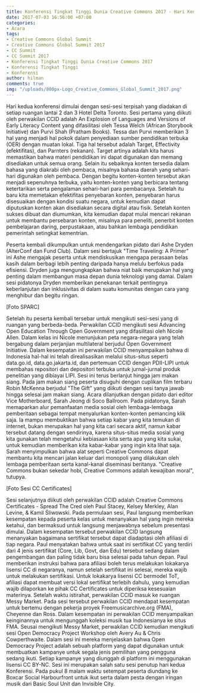 ```yaml
---
title: Konferensi Tingkat Tinggi Dunia Creative Commons 2017 - Hari Kedua
date: 2017-07-03 16:56:00 +07:00
categories:
- Acara
tags:
- Creative Commons Global Summit
- Creative Commons Global Summit 2017
- CC Summit
- CC Summit 2017
- Konferensi Tingkat Tinggi Dunia Creative Commons 2017
- Konferensi Tingkat Tinggi
- Konferensi
author: hilman
comments: true
img: "/uploads/800px-Logo_Creative_Commons_Global_Summit_2017.png"
---
```


Hari kedua konferensi dimulai dengan sesi-sesi terpisah yang diadakan di setiap ruangan lantai 2 dan 3 Hotel Delta Toronto. Sesi pertama yang diikuti oleh perwakilan CCID adalah An Explosion of Languages and Versions of Early Literacy Content yang difasilitasi oleh Tessa Welch (African Storybook Initiative) dan Purvi Shah (Pratham Books). Tessa dan Purvi memberikan 3 hal yang menjadi hal pokok dalam penyediaan sumber pendidikan terbuka (OER) dengan muatan lokal. Tiga hal tersebut adalah Target, Effectivity (efektifitas), dan Parnters (rekanan). Target artinya adalah kita harus memastikan bahwa materi pendidikan ini dapat digunakan dan memang disediakan untuk semua orang. Selain itu sebaiknya konten tersedia dalam bahasa yang diakrabi oleh pembaca, misalnya bahasa daerah yang sehari-hari digunakan oleh pembaca. Dengan begitu konten-konten tersebut akan menjadi sepenuhnya terbuka, yaitu konten-konten yang berbicara tentang ketertarikan serta pengalaman sehari-hari para pembacanya. Setelah itu baru kita memetakan efektifitas penyebaran konten, penyebaran harus disesuaikan dengan kondisi suatu negara, untuk kemudian dapat diputuskan konten akan disediakan secara digital atau fisik. Setelah konten sukses dibuat dan diumumkan, kita kemudian dapat mulai mencari rekanan untuk membantu persebaran konten, misalnya para peneliti, penerbit konten pembelajaran daring, perpustakaan, atau bahkan lembaga pendidikan pemerintah setingkat kementrian.

Peserta kembali dikumpulkan untuk mendengarkan pidato dari Ashe Dryden (AlterConf dan Fund Club). Dalam sesi bertajuk "Time Traveling: A Primer" ini Ashe mengajak peserta untuk mendiskusikan mengapa perasaan belas kasih dalam berbagi lebih penting daripada hanya melulu berfokus pada efisiensi. Dryden juga mengungkapkan bahwa niat baik merupakan hal yang penting dalam membangun masa depan dunia teknologi yang damai. Dalam sesi pidatonya Dryden memberikan penekanan terkait pentingnya keberlanjutan dan inklusivitas di dalam suatu komunitas dengan cara yang menghibur dan begitu ringan.

[Foto SPARC]

Setelah itu peserta kembali tersebar untuk mengikuti sesi-sesi yang di ruangan yang berbeda-beda. Perwakilan CCID mengikuti sesi Advancing Open Education Through Open Government yang difasilitasi oleh Nicole Allen. Dalam kelas ini Nicole menunjukan peta negara-negara yang telah bergabung dalam perjanjian multilateral berjudul Open Government Initiative. Dalam kesempatan ini perwakilan CCID menyampaikan bahwa di Indonesia hal-hal ini telah direalisasikan melalui situs-situs seperti data.go.id, data.go.jakarta.id, dan pertemuan CCID dengan PDII-LIPI untuk membahas repositori dan depositori terbuka untuk jurnal-jurnal produk penelitian yang dibiayai LIPI. Sesi ini terus berlanjut hingga jam makan siang. Pada jam makan siang peserta disuguhi dengan cuplikan film terbaru Robin McKenna berjudul "The Gift" yang diikuti dengan sesi tanya jawab hingga selesai jam makan siang.
Acara dilanjutkan dengan pidato dari editor Vice Motherboard, Sarah Jeong di Soco Ballroom. Pada pidatonya, Sarah memaparkan alur pemanfaatan media sosial oleh lembaga-lembaga pemberitaan sebagai tempat menyalurkan konten-konten pemancing klik saja. Ia mampu membuktikan bahwa setiap kabar yang kita temukan di internet, bukan merupakan hal yang kita cari secara aktif, namun kabar tersebut datang dengan sendirinya, karena situs-situs media sosial yang kita gunakan telah mengetahui kebiasaan kita serta apa yang kita sukai, untuk kemudian memberikan kita kabar-kabar yang ingin kita lihat saja. Sarah menyimpulkan bahwa alat seperti Creative Commons dapat membantu kita mencari jalan keluar dari monopoli yang dilakukan oleh lembaga pemberitaan serta kanal-kanal diseminasi beritanya. "Creative Commons bukan sekedar hobi, Creative Commons adalah kewajiban moral", tutupya.

[Foto Sesi CC Certificates]


Sesi selanjutnya diikuti oleh perwakilan CCID adalah Creative Commons Certificates - Spread The Cred oleh Paul Stacey, Kelsey Merkley, Alan Levine, & Kamil Śliwowski. Pada permulaan sesi, Paul langsung memberikan kesempatan kepada peserta kelas untuk menanyakan hal yang ingin mereka ketahui, dan bermaksud untuk langsung menjawabnya sebelum presentasi dimulai. Dalam kesempatan tersebut perwakilan CCID langsung menanyakan bagaimana sertifikat tersebut dapat diadaptasi oleh afiliasi di tiap negara. Paul menyatakan bahwa untuk saat ini sertifikat CC yang terdiri dari 4 jenis sertifikat (Core, Lib, Govt, dan Edu) tersebut sedang dalam pengembangan dan paling tidak baru bisa selesai pada tahun depan. Paul memberikan instruksi bahwa para afiliasi boleh terus melakukan lokakarya lisensi CC di negaranya, namun setelah sertifikat ini selesai, mereka wajib untuk melakukan sertifikasi. Untuk lokakarya lisensi CC bermodel ToT, afiliasi dapat membuat versi lokal sertifikat terlebih dahulu, yang kemudian wajib dilaporkan ke pihak CC Certificates untuk diperiksa kesesuaian materinya.
Setelah waktu istirahat, perwakilan CCID masuk ke ruangan Messy Market. Pada sesi tersebut perwakilan CCID mendapat kesempatan untuk bertemu dengan pekerja proyek Freemusicarchive.org (FMA), Cheyenne dan Ross. Dalam kesempatan ini perwakilan CCID menyampaikan keinginannya untuk mengunggah koleksi musik tua Indonesianya ke situs FMA. Seusai mengikuti Messy Market, perwakilan CCID kemudian mengikuti sesi Open Democracy Project Workshop oleh Avery Au & Chris Cowperthwaite. Dalam sesi ini mereka menjelaskan bahwa Open Democracy Project adalah sebuah platform yang dapat digunakan untuk membuatkan kampanye untuk segala jenis pemilihan yang pengguna sedang ikuti. Setiap kampanye yang diunggah di platform ini menggunakan lisensi CC BY-NC. Sesi ini merupakan salah satu sesi penutup hari kedua Konferensi. Pada pukul 8 malam waktu setempat peserta diundang ke Boxcar Social Harbourfront untuk ikut serta dalam pesta dengan iringan musik dari Basic Soul Unit dan Invisible City.